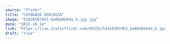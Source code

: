 ```yaml
---
source: "flickr"
title: "CHINGAZA GEOLOGÍA"
image: "52426507463_be80a6b64a_b.jpg.jpg"
date: "2022-10-14"
link: "https://live.staticflickr.com/65535/52426507463_be80a6b64a_b.jpg"
draft: "true"
---
```


